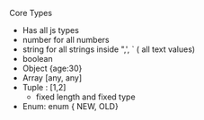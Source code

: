 Core Types

- Has all js types
- number for all numbers
- string for all strings inside ",', ` ( all text values)
- boolean
- Object {age:30}
- Array [any, any]
- Tuple : [1,2]
  - fixed length and fixed type
- Enum: enum { NEW, OLD}
